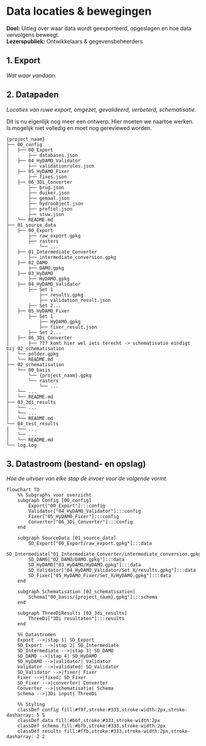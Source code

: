 # Data locaties & bewegingen
**Doel:** Uitleg over waar data wordt geexporteerd, opgeslagen en hoe data vervolgens beweegt.  
**Lezerspubliek:** Ontwikkelaars & gegevensbeheerders

## 1. Export
_Wat waar vandaan._



## 2. Datapaden
_Locaties van ruwe export, omgezet, gevalideerd, verbeterd, schematisatie._

Dit is nu eigenlijk nog meer een ontwerp. Hier moeten we naartoe werken. Is mogelijk niet volledig en moet nog gereviewed worden.

```text
{project_naam}
├── 00_config
│   ├── 00_Export
│       ├── databases.json
│   ├── 04_HyDAMO_Validator
│       ├── validationrules.json
│   ├── 05_HyDAMO_Fixer
│       ├── fixes.json
│   ├── 06_3Di_Converter
│       ├── brug.json
│       ├── duiker.json
│       ├── gemaal.json
│       ├── hydroobject.json
│       ├── profiel.json
│       ├── stuw.json
│   └── README.md
├── 01_source_data
│   ├── 00_Export
│       ├── raw_export.gpkg
│       ├── rasters
│           └── ...
│   ├── 01_Intermediate_Converter
│       ├── intermediate_conversion.gpkg
│   ├── 02_DAMO
│       ├── DAMO.gpkg
│   ├── 03_HyDAMO
│       ├── HyDAMO.gpkg
│   ├── 04_HyDAMO_Validator
│       ├── Set 1
│           ├── results.gpkg
│           ├── validation_result.json
│       ├── Set 2...
│   ├── 05_HyDAMO_Fixer
│       ├── Set 1
│           ├── HyDAMO.gpkg
│           ├── fixer_result.json
│       ├── Set 2...
│   ├── 06_3Di_Converter
│       ├── ??? komt hier wel iets terecht -> schematisatie eindigt bij 02_schematisation
│   └── polder.gpkg
│   └── README.md
├── 02_schematisation
│   └── 00_basis
│       └── {project_naam}.gpkg
│       └── rasters
│           └── ...
│   └── ...
│   └── README.md
├── 03_3di_results
│   └── ...
│   └── ...
│   └── README.md
└── 04_test_results
│   └── ...
│   └── ...
│   └── README.md
└── log.log
```

## 3. Datastroom (bestand- en opslag)
_Hoe de uitvoer van elke stap de invoer voor de volgende vormt._

```mermaid
flowchart TD
    %% Subgraphs voor overzicht
    subgraph Config [00_config]
        Export["00_Export"]:::config
        Validator["04_HyDAMO_Validator"]:::config
        Fixer["05_HyDAMO_Fixer"]:::config
        Converter["06_3Di_Converter"]:::config
    end

    subgraph SourceData [01_source_data]
        SD_Export["00_Export/raw_export.gpkg"]:::data
        SD_Intermediate["01_Intermediate_Converter/intermediate_conversion.gpkg"]:::data
        SD_DAMO["02_DAMO/DAMO.gpkg"]:::data
        SD_HyDAMO["03_HyDAMO/HyDAMO.gpkg"]:::data
        SD_Validator["04_HyDAMO_Validator/Set_X/results.gpkg"]:::data
        SD_Fixer["05_HyDAMO_Fixer/Set_X/HyDAMO.gpkg"]:::data
    end

    subgraph Schematisation [02_schematisation]
        Schema["00_basis/{project_naam}.gpkg"]:::schema
    end

    subgraph ThreeDiResults [03_3di_results]
        ThreeDi["3Di resultaten"]:::results
    end

    %% Datastromen
    Export -->|stap 1| SD_Export
    SD_Export -->|stap 2| SD_Intermediate
    SD_Intermediate -->|stap 3| SD_DAMO
    SD_DAMO -->|stap 4| SD_HyDAMO
    SD_HyDAMO -->|validator| Validator
    Validator -->|validated| SD_Validator
    SD_Validator -->|fixer| Fixer
    Fixer -->|fixed| SD_Fixer
    SD_Fixer -->|converter| Converter
    Converter -->|schematisatie| Schema
    Schema -->|3Di input| ThreeDi

    %% Styling
    classDef config fill:#f9f,stroke:#333,stroke-width:2px,stroke-dasharray: 5 5
    classDef data fill:#bbf,stroke:#333,stroke-width:2px
    classDef schema fill:#bfb,stroke:#333,stroke-width:2px
    classDef results fill:#ffb,stroke:#333,stroke-width:2px,stroke-dasharray: 2 2


